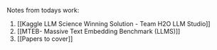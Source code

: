 
Notes from todays work:
1. [[Kaggle LLM Science Winning Solution - Team H2O LLM Studio]]
2. [[MTEB- Massive Text Embedding Benchmark (LLMS)]]
3. [[Papers to cover]]
